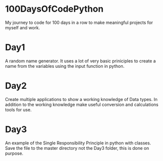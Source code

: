 # 100DaysOfCodePython
My journey to code for 100 days in a row to make meaningful projects for myself and work.

# Day1 
A random name generator.  It uses a lot of very basic priniciples to create a name from the variables using the input function in python.

# Day2
Create multiple applications to show a working knowledge of Data types.  In addition to the working knowledge make useful conversion and calculations tools for use.

# Day3
An example of the Single Responsibility Principle in python with classes.  Save the file to the master directory not the Day3 folder, this is done on purpose.

